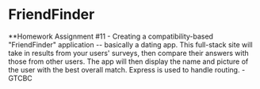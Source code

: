 # FriendFinder

\*\*Homework Assignment #11 - Creating a compatibility-based "FriendFinder" application -- basically a dating app. This full-stack site will take in results from your users' surveys, then compare their answers with those from other users. The app will then display the name and picture of the user with the best overall match. Express is used to handle routing. - GTCBC
